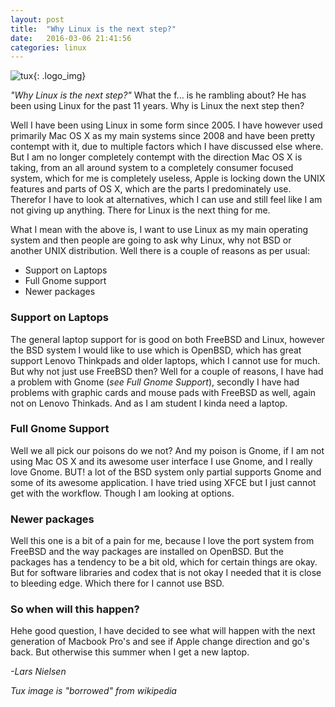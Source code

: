 ```yaml
---
layout: post
title:  "Why Linux is the next step?"
date:   2016-03-06 21:41:56
categories: linux
---
```


![tux](https://upload.wikimedia.org/wikipedia/commons/a/af/Tux.png){: .logo_img}

_"Why Linux is the next step?"_ What the f... is he rambling about? He has been using Linux for the past 11 years. Why is Linux the next step then?

Well I have been using Linux in some form since 2005. I have however used primarily Mac OS X as my main systems since 2008 and have been pretty contempt with it, due to multiple factors which I have discussed else where. But I am no longer completely contempt with the direction Mac OS X is taking, from an all around system to a completely consumer focused system, which for me is completely useless, Apple is locking down the UNIX features and parts of OS X, which are the parts I predominately use. Therefor I have to look at alternatives, which I can use and still feel like I am not giving up anything. There for Linux is the next thing for me.

What I mean with the above is, I want to use Linux as my main operating system and then people are going to ask why Linux, why not BSD or another UNIX distribution. Well there is a couple of reasons as per usual:

- Support on Laptops
- Full Gnome support
- Newer packages

### Support on Laptops

The general laptop support for is good on both FreeBSD and Linux, however the BSD system I would like to use which is OpenBSD, which has great support Lenovo Thinkpads and older laptops, which I cannot use for much. But why not just use FreeBSD then? Well for a couple of reasons, I have had a problem with Gnome (_see Full Gnome Support_), secondly I have had problems with graphic cards and mouse pads with FreeBSD as well, again not on Lenovo Thinkads. And as I am student I kinda need a laptop.

### Full Gnome Support

Well we all pick our poisons do we not? And my poison is Gnome, if I am not using Mac OS X and its awesome user interface I use Gnome, and I really love Gnome. BUT! a lot of the BSD system only partial supports Gnome and some of its awesome application. I have tried using XFCE but I just cannot get with the workflow. Though I am looking at options.

### Newer packages

Well this one is a bit of a pain for me, because I love the port system from FreeBSD and the way packages are installed on OpenBSD. But the packages has a tendency to be a bit old, which for certain things are okay. But for software libraries and codex that is not okay I needed that it is close to bleeding edge. Which there for I cannot use BSD.


### So when will this happen?

Hehe good question, I have decided to see what will happen with the next generation of Macbook Pro's and see if Apple change direction and go's back. But otherwise this summer when I get a new laptop.

_-Lars Nielsen_

_Tux image is "borrowed" from wikipedia_
